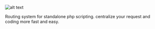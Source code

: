 
![alt text](https://i.imgur.com/IXw08oV.png "Logo Title Text 1")


Routing system for standalone php scripting. centralize your request and coding more fast and easy.
